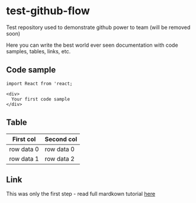 # test-github-flow
Test repository used to demonstrate github power to team (will be removed soon)

Here you can write the best world ever seen documentation with code samples, tables, links, etc.

## Code sample
```
import React from 'react;

<div>
  Your first code sample
</div>

```

## Table
| First col  | Second col |
| ---------- | -----------|
| row data 0 | row data 0 |
| row data 1 | row data 2 |

## Link
This was only the first step - read full mardkown tutorial [here](https://guides.github.com/features/mastering-markdown/)
